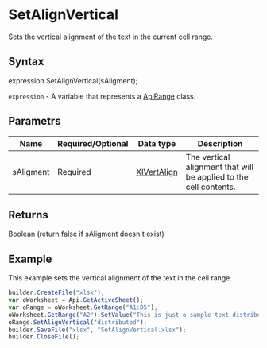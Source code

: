 # SetAlignVertical

Sets the vertical alignment of the text in the current cell range.

## Syntax

expression.SetAlignVertical(sAligment);

`expression` - A variable that represents a [ApiRange](../ApiRange.md) class.

## Parametrs

| **Name** | **Required/Optional** | **Data type** | **Description** |
| ------------- | ------------- | ------------- | ------------- |
| sAligment | Required | [XlVertAlign](../../../Enumerations/XlVertAlign.md) | The vertical alignment that will be applied to the cell contents. |

## Returns

Boolean (return false if sAligment doesn't exist)

## Example

This example sets the vertical alignment of the text in the cell range.

```javascript
builder.CreateFile("xlsx");
var oWorksheet = Api.GetActiveSheet();
var oRange = oWorksheet.GetRange("A1:D5");
oWorksheet.GetRange("A2").SetValue("This is just a sample text distributed in the A2 cell.");
oRange.SetAlignVertical("distributed");
builder.SaveFile("xlsx", "SetAlignVertical.xlsx");
builder.CloseFile();
```
